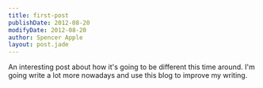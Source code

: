 ```yaml
---
title: first-post
publishDate: 2012-08-20
modifyDate: 2012-08-20
author: Spencer Apple
layout: post.jade
---
```


An interesting post about how it's going to be different this time around. I'm going write a lot more nowadays and use this blog to improve my writing.
